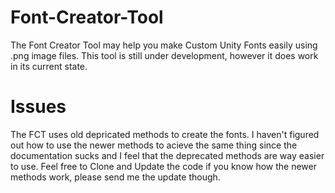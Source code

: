 # Font-Creator-Tool
The Font Creator Tool may help you make Custom Unity Fonts easily using .png image files.
This tool is still under development, however it does work in its current state.

# Issues
The FCT uses old depricated methods to create the fonts. I haven't figured out how to use the newer methods to acieve the same thing since the documentation sucks and I feel that the deprecated methods are way easier to use. Feel free to Clone and Update the code if you know how the newer methods work, please send me the update though.
